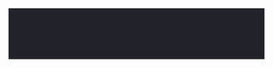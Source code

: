 <svg fill="none" viewBox="0 0 600 120" width="600" height="120" xmlns="http://www.w3.org/2000/svg">
  <foreignObject width="100%" height="100%">
    <div xmlns="http://www.w3.org/1999/xhtml">
      <style>
        @keyframes type {
          0% { width: 0ch; }
          25% { width: 12ch; }
          50% { width: 12ch; }
          75% { width: 0ch; }
          100% { width: 0ch; }
        }
        @keyframes blink {
          0% { opacity: 0; }
          50% { opacity: 1; }
          100% { opacity: 0; }
        }
        .container {
          width: 600px;
          height: 120px;
          background-color: #20232A;
          display: flex;
          justify-content: flex-start;
          align-items: center;
          padding-left: 20px;
        }
        .text {
          color: #fff;
          font-family: Arial, sans-serif;
          font-size: 36px;
          white-space: nowrap;
          overflow: hidden;
          border-right: 3px solid #fff;
          animation: type 8s steps(12) infinite, blink 0.5s step-end infinite alternate;
        }
      </style>
      <div class="container">
        <div class="text">Hello World!</div>
      </div>
    </div>
  </foreignObject>
</svg>
